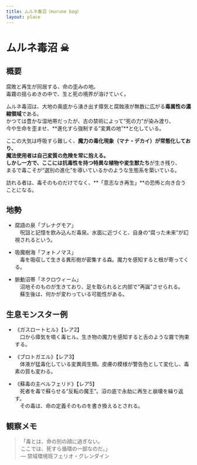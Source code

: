 ```yaml
---
title: ムルネ毒沼（murune bog）
layout: place
---
```


# ムルネ毒沼 ☠

## 概要
腐敗と再生が同居する、命の歪みの地。  
毒霧の揺らめきの中で、生と死の境界が溶けていく。

ムルネ毒沼は、大地の奥底から湧き出す瘴気と腐蝕液が無数に広がる**毒属性の濃縮領域**である。  
かつては豊かな湿地帯だったが、古の禁術によって“死の力”が染み渡り、  
今や生命を歪ませ、**進化すら強制する“変異の地”**と化している。

ここの大気は呼吸すら難しく、**魔力の毒化現象（マナ・デカイ）**が常態化しており、  
魔法使用者は自己変質の危険を常に抱える。  
しかし一方で、ここには**抗毒性を持つ特異な植物や変生獣たち**が生き残り、  
まるで毒こそが“選別の進化”を導いているかのような生態系を築いている。

訪れる者は、毒そのものだけでなく、**「意志なき再生」**の恐怖と向き合うことになる。

## 地勢
- 腐語の泉「ブレナグモア」  
　呪詛と記憶を飲み込んだ毒泉。水面に近づくと、自身の“腐った未来”が幻視されるという。

- 吸魔樹海「フォトノマス」  
　毒を吸収して生きる異形樹が密集する森。魔力を感知すると根が寄ってくる。

- 脈動沼帯「ネクロウィーム」  
　沼地そのものが生きており、足を取られると内部で“再誕”させられる。  
　蘇生後は、何かが変わっている可能性がある。

## 生息モンスター例
- 《ガスロートヒル》【レア2】  
　口から瘴気を噴く毒ヒル。生き物の魔力を感知すると舌のような霧で拘束する。

- 《ブロトガエル》【レア3】  
　体液が猛毒化している変異両生類。皮膚の模様が警告色として変化し、毒素の質も変わる。

- 《蘇毒の主ベルフェリド》【レア5】  
　死者を毒で蘇らせる“反転の魔王”。沼の底で永劫に再生と崩壊を繰り返す。  
　その毒は、命の定義そのものを書き換えるとされる。

## 観察メモ
> 「毒とは、命の別の顔に過ぎない。  
> ここでは、死すら循環の一部なのだ。」  
> ― 禁域環境班フェリオ・グレンダイン

